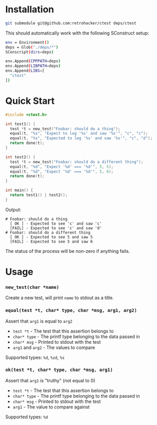 # Installation

```sh
git submodule git@github.com:retrohacker/ctest deps/ctest
```

This should automatically work with the following SConstruct setup:

```sh
env = Environment()
deps = Glob("./deps/*")
SConscript(dirs=deps)

env.Append(CPPPATH=deps)
env.Append(LIBPATH=deps)
env.Append(LIBS=[
  "ctest"
])
```

# Quick Start

```c
#include <ctest.h>

int test1() {
  test *t = new_test("Foobar: should do a thing");
  equal(t, "%s", "Expect to log '%s' and saw '%s'", "c", "c");
  equal(t, "%s", "Expected to log '%s' and saw '%s'", "c", "d");
  return done(t);
}

int test2() {
  test *t = new_test("Foobar: should do a different thing");
  equal(t, "%d", "Expect '%d' === '%d'", 5, 5);
  equal(t, "%d", "Expect '%d' === '%d'", 5, 6);
  return done(t);
}

int main() {
  return test1() | test2();
}
```

Output:

```
# Foobar: should do a thing
  [ OK ] - Expected to see 'c' and saw 'c'
  [FAIL] - Expected to see 'c' and saw 'd'
# Foobar: should do a different thing
  [ OK ] - Expected to see 5 and saw 5
  [FAIL] - Expected to see 5 and saw 6
```

The status of the process will be non-zero if anything fails.

# Usage

### `new_test(char *name)`

Create a new test, will print `name` to stdout as a title.

### `equal(test *t, char* type, char *msg, arg1, arg2)`

Assert that `arg1` is equal to `arg2`

* `test *t` - The test that this assertion belongs to
* `char* type` - The printf type belonging to the data passed in
* `char* msg` - Printed to stdout with the test
* `arg1` and `arg2` - The values to compare

Supported types: `%d`, `%zd`, `%s`

### `ok(test *t, char* type, char *msg, arg1)`

Assert that `arg1` is "truthy" (not equal to 0)

* `test *t` - The test that this assertion belongs to
* `char* type` - The printf type belonging to the data passed in
* `char* msg` - Printed to stdout with the test
* `arg1` - The value to compare against

Supported types: `%d`
